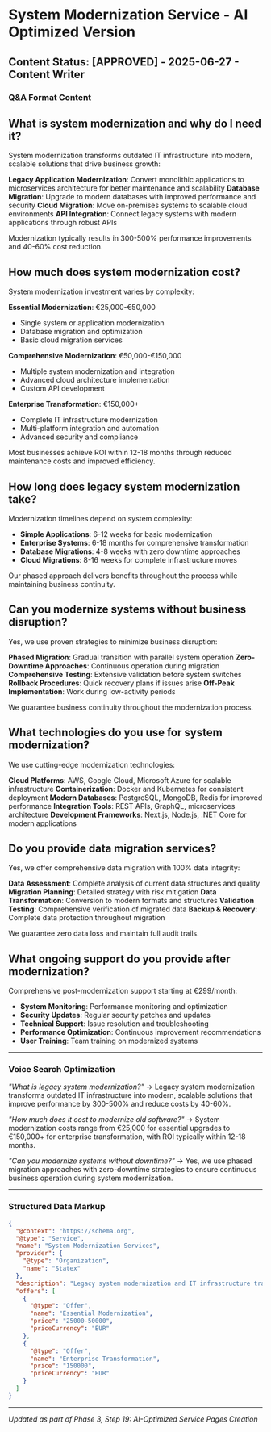 # System Modernization Service - AI Optimized Version

## Content Status: [APPROVED] - 2025-06-27 - Content Writer

### Q&A Format Content

## What is system modernization and why do I need it?

System modernization transforms outdated IT infrastructure into modern, scalable solutions that drive business growth:

**Legacy Application Modernization**: Convert monolithic applications to microservices architecture for better maintenance and scalability
**Database Migration**: Upgrade to modern databases with improved performance and security
**Cloud Migration**: Move on-premises systems to scalable cloud environments
**API Integration**: Connect legacy systems with modern applications through robust APIs

Modernization typically results in 300-500% performance improvements and 40-60% cost reduction.

## How much does system modernization cost?

System modernization investment varies by complexity:

**Essential Modernization**: €25,000-€50,000
- Single system or application modernization
- Database migration and optimization
- Basic cloud migration services

**Comprehensive Modernization**: €50,000-€150,000
- Multiple system modernization and integration
- Advanced cloud architecture implementation
- Custom API development

**Enterprise Transformation**: €150,000+
- Complete IT infrastructure modernization
- Multi-platform integration and automation
- Advanced security and compliance

Most businesses achieve ROI within 12-18 months through reduced maintenance costs and improved efficiency.

## How long does legacy system modernization take?

Modernization timelines depend on system complexity:

- **Simple Applications**: 6-12 weeks for basic modernization
- **Enterprise Systems**: 6-18 months for comprehensive transformation
- **Database Migrations**: 4-8 weeks with zero downtime approaches
- **Cloud Migrations**: 8-16 weeks for complete infrastructure moves

Our phased approach delivers benefits throughout the process while maintaining business continuity.

## Can you modernize systems without business disruption?

Yes, we use proven strategies to minimize business disruption:

**Phased Migration**: Gradual transition with parallel system operation
**Zero-Downtime Approaches**: Continuous operation during migration
**Comprehensive Testing**: Extensive validation before system switches
**Rollback Procedures**: Quick recovery plans if issues arise
**Off-Peak Implementation**: Work during low-activity periods

We guarantee business continuity throughout the modernization process.

## What technologies do you use for system modernization?

We use cutting-edge modernization technologies:

**Cloud Platforms**: AWS, Google Cloud, Microsoft Azure for scalable infrastructure
**Containerization**: Docker and Kubernetes for consistent deployment
**Modern Databases**: PostgreSQL, MongoDB, Redis for improved performance
**Integration Tools**: REST APIs, GraphQL, microservices architecture
**Development Frameworks**: Next.js, Node.js, .NET Core for modern applications

## Do you provide data migration services?

Yes, we offer comprehensive data migration with 100% data integrity:

**Data Assessment**: Complete analysis of current data structures and quality
**Migration Planning**: Detailed strategy with risk mitigation
**Data Transformation**: Conversion to modern formats and structures
**Validation Testing**: Comprehensive verification of migrated data
**Backup & Recovery**: Complete data protection throughout migration

We guarantee zero data loss and maintain full audit trails.

## What ongoing support do you provide after modernization?

Comprehensive post-modernization support starting at €299/month:

- **System Monitoring**: Performance monitoring and optimization
- **Security Updates**: Regular security patches and updates
- **Technical Support**: Issue resolution and troubleshooting
- **Performance Optimization**: Continuous improvement recommendations
- **User Training**: Team training on modernized systems

---

### Voice Search Optimization

*"What is legacy system modernization?"*
→ Legacy system modernization transforms outdated IT infrastructure into modern, scalable solutions that improve performance by 300-500% and reduce costs by 40-60%.

*"How much does it cost to modernize old software?"*
→ System modernization costs range from €25,000 for essential upgrades to €150,000+ for enterprise transformation, with ROI typically within 12-18 months.

*"Can you modernize systems without downtime?"*
→ Yes, we use phased migration approaches with zero-downtime strategies to ensure continuous business operation during system modernization.

---

### Structured Data Markup

```json
{
  "@context": "https://schema.org",
  "@type": "Service",
  "name": "System Modernization Services",
  "provider": {
    "@type": "Organization",
    "name": "Statex"
  },
  "description": "Legacy system modernization and IT infrastructure transformation services with 300-500% performance improvements",
  "offers": [
    {
      "@type": "Offer",
      "name": "Essential Modernization",
      "price": "25000-50000",
      "priceCurrency": "EUR"
    },
    {
      "@type": "Offer",
      "name": "Enterprise Transformation",
      "price": "150000",
      "priceCurrency": "EUR"
    }
  ]
}
```

---
*Updated as part of Phase 3, Step 19: AI-Optimized Service Pages Creation* 
